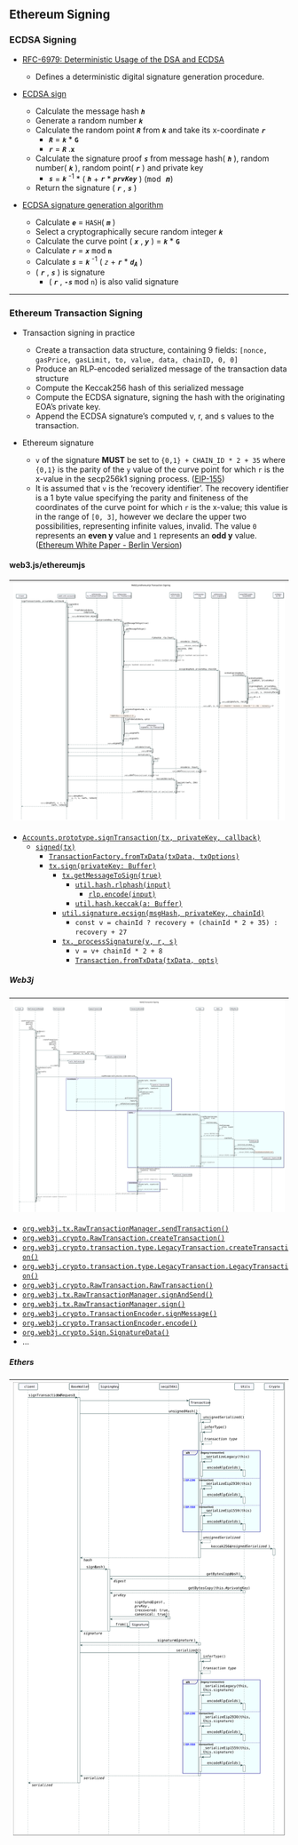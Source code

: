 
## Ethereum Signing

### ECDSA Signing

* [RFC-6979: Deterministic Usage of the DSA and ECDSA](https://datatracker.ietf.org/doc/html/rfc6979)
    * Defines a deterministic digital signature generation procedure.

* [ECDSA sign](https://cryptobook.nakov.com/digital-signatures/ecdsa-sign-verify-messages#ecdsa-sign)
    * Calculate the message hash ***`h`***
    * Generate a random number ***`k`***
    * Calculate the random point ***`R`*** from ***`k`*** and take its x-coordinate ***`r`***
        * ***`R`*** = ***`k`*** * **`G`**
        * ***`r`*** = ***`R`*** .**`x`**
    * Calculate the signature proof ***`s`*** from message hash( ***`h`*** ), random number( ***`k`*** ), random point( ***`r`*** ) and private key
        * ***`s`*** = ***`k`*** <sup>-1</sup> * ( ***`h`*** + ***`r`*** * ***`prvKey`*** ) (<tt>mod ***n***</tt>)
    * Return the signature ( ***`r`*** , ***`s`*** )

* [ECDSA signature generation algorithm](https://en.wikipedia.org/wiki/Elliptic_Curve_Digital_Signature_Algorithm#Signature_generation_algorithm)
    * Calculate ***`e`*** = `HASH`( ***`m`*** )
    * Select a cryptographically secure random integer ***`k`***
    * Calculate the curve point ( ***`x`*** , ***`y`*** ) = ***`k`*** * **`G`**
    * Calculate ***`r`*** = ***`x`*** <tt>mod</tt> **`n`**
    * Calculate ***`s`*** = ***`k`*** <sup>-1</sup> ( *`z`* + ***`r`*** * ***<code>d<sub>A</sub></code>*** )
    * ( ***`r`*** , ***`s`*** ) is signature
        * ( ***`r`*** , ***`-s`*** <tt>mod</tt> `n`) is also valid signature

----

### Ethereum Transaction Signing

* Transaction signing in practice
    * Create a transaction data structure, containing 9 fields: `[nonce, gasPrice, gasLimit, to, value, data, chainID, 0, 0]`
    * Produce an RLP-encoded serialized message of the transaction data structure
    * Compute the Keccak256 hash of this serialized message
    * Compute the ECDSA signature, signing the hash with the originating EOA’s private key.
    * Append the ECDSA signature’s computed v, r, and s values to the transaction.

* Ethereum signature
    * `v` of the signature **MUST** be set to `{0,1} + CHAIN_ID * 2 + 35` where `{0,1}` is the parity of the `y` value of the curve point
for which `r` is the x-value in the secp256k1 signing process. ([EIP-155](https://eips.ethereum.org/EIPS/eip-155))
    * It is assumed that `v` is the ‘recovery identifier’. The recovery identifier is a 1 byte value
specifying the parity and finiteness of the coordinates of the curve point for which `r` is the x-value; this
value is in the range of `[0, 3]`, however we declare the upper two possibilities, representing infinite values, invalid. The
value `0` represents an **even y** value and `1` represents an **odd y** value. ([Ethereum White Paper - Berlin Version](https://ethereum.github.io/yellowpaper/paper.pdf))


#### web3.js/ethereumjs

| ![Web3.js Signing Workflow](./transaction-signing-workflow-web3js.svg) |
| ------ |

* [`Accounts.prototype.signTransaction(tx, privateKey, callback)`](https://github.com/ChainSafe/web3.js/blob/v1.7.0/packages/web3-eth-accounts/src/index.js#L146)
    * [`signed(tx)`](https://github.com/ChainSafe/web3.js/blob/v1.7.0/packages/web3-eth-accounts/src/index.js#L182)
        * [`TransactionFactory.fromTxData(txData, txOptions)`](https://github.com/ethereumjs/ethereumjs-monorepo/blob/@ethereumjs/tx@3.3.2/packages/tx/src/transactionFactory.ts#L22)
        * [`tx.sign(privateKey: Buffer)`](https://github.com/ethereumjs/ethereumjs-monorepo/blob/@ethereumjs/tx@3.3.2/packages/tx/src/baseTransaction.ts#L282)
            * [`tx.getMessageToSign(true)`](https://github.com/ethereumjs/ethereumjs-monorepo/blob/6e41fb32a4916cff53ec940d94e3c238f3c20d5f/packages/tx/src/legacyTransaction.ts#L210)
                * [`util.hash.rlphash(input)`](https://github.com/ethereumjs/ethereumjs-monorepo/blob/6e41fb32a4916cff53ec940d94e3c238f3c20d5f/packages/util/src/hash.ts#L157)
                    * [`rlp.encode(input)`](https://github.com/ethereumjs/rlp/blob/a0fc75b76e08939d9db5162640ba4363f6ce296e/src/index.ts#L14)
                * [`util.hash.keccak(a: Buffer)`](https://github.com/ethereumjs/ethereumjs-monorepo/blob/6e41fb32a4916cff53ec940d94e3c238f3c20d5f/packages/util/src/hash.ts#L12)
            * [`util.signature.ecsign(msgHash, privateKey, chainId)`](https://github.com/ethereumjs/ethereumjs-monorepo/blob/6e41fb32a4916cff53ec940d94e3c238f3c20d5f/packages/util/src/signature.ts#L25)
                * `const v = chainId ? recovery + (chainId * 2 + 35) : recovery + 27`
            * [`tx._processSignature(v, r, s)`](https://github.com/ethereumjs/ethereumjs-monorepo/blob/6e41fb32a4916cff53ec940d94e3c238f3c20d5f/packages/tx/src/legacyTransaction.ts#L301)
                * `v = v+ chainId * 2 + 8`
                * [`Transaction.fromTxData(txData, opts)`](https://github.com/ethereumjs/ethereumjs-monorepo/blob/6e41fb32a4916cff53ec940d94e3c238f3c20d5f/packages/tx/src/legacyTransaction.ts#L33)


##### Web3j

| ![Web3j Transaction Signing Workflow](./transaction-signing-workflow-web3j-4.8.svg) |
| ------ |

* [`org.web3j.tx.RawTransactionManager.sendTransaction()`](https://github.com/web3j/web3j/blob/v4.8.8/core/src/main/java/org/web3j/tx/RawTransactionManager.java#L111)
* [`org.web3j.crypto.RawTransaction.createTransaction()`](https://github.com/web3j/web3j/blob/v4.8.8/crypto/src/main/java/org/web3j/crypto/RawTransaction.java#L85)
* [`org.web3j.crypto.transaction.type.LegacyTransaction.createTransaction()`](https://github.com/web3j/web3j/blob/v4.8.8/crypto/src/main/java/org/web3j/crypto/transaction/type/LegacyTransaction.java#L128)
* [`org.web3j.crypto.transaction.type.LegacyTransaction.LegacyTransaction()`](https://github.com/web3j/web3j/blob/v4.8.8/crypto/src/main/java/org/web3j/crypto/transaction/type/LegacyTransaction.java#L52)
* [`org.web3j.crypto.RawTransaction.RawTransaction()`](https://github.com/web3j/web3j/blob/v4.8.8/crypto/src/main/java/org/web3j/crypto/RawTransaction.java#L31)
* [`org.web3j.tx.RawTransactionManager.signAndSend()`](https://github.com/web3j/web3j/blob/v4.8.8/core/src/main/java/org/web3j/tx/RawTransactionManager.java#L193)
* [`org.web3j.tx.RawTransactionManager.sign()`](https://github.com/web3j/web3j/blob/v4.8.8/core/src/main/java/org/web3j/tx/RawTransactionManager.java#L180)
* [`org.web3j.crypto.TransactionEncoder.signMessage()`](https://github.com/web3j/web3j/blob/v4.8.8/crypto/src/main/java/org/web3j/crypto/TransactionEncoder.java#L42)
* [`org.web3j.crypto.TransactionEncoder.encode()`](https://github.com/web3j/web3j/blob/v4.8.8/crypto/src/main/java/org/web3j/crypto/TransactionEncoder.java#L83)
* [`org.web3j.crypto.Sign.SignatureData()`](https://github.com/web3j/web3j/blob/v4.8.8/crypto/src/main/java/org/web3j/crypto/Sign.java#L340)
* ...

##### Ethers

| ![Ethers v6 Transaction Signing Workflow](./transaction-signing-workflow-ehters-v6.svg) |
| ------ |